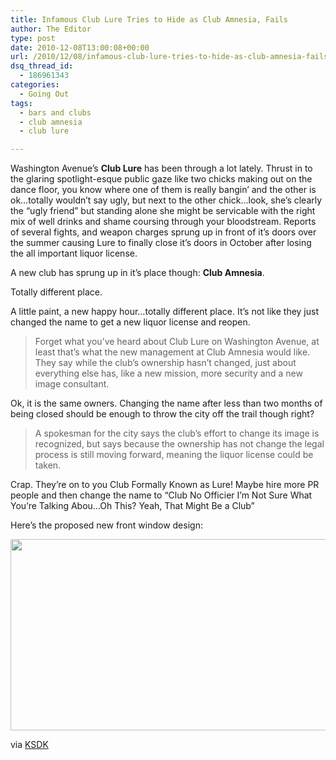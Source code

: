 ```yaml
---
title: Infamous Club Lure Tries to Hide as Club Amnesia, Fails
author: The Editor
type: post
date: 2010-12-08T13:00:08+00:00
url: /2010/12/08/infamous-club-lure-tries-to-hide-as-club-amnesia-fails/
dsq_thread_id:
  - 186961343
categories:
  - Going Out
tags:
  - bars and clubs
  - club amnesia
  - club lure

---
```

Washington Avenue&#8217;s **Club Lure** has been through a lot lately. Thrust in to the glaring spotlight-esque public gaze like two chicks making out on the dance floor, you know where one of them is really bangin&#8217; and the other is ok&#8230;totally wouldn&#8217;t say ugly, but next to the other chick&#8230;look, she&#8217;s clearly the &#8220;ugly friend&#8221; but standing alone she might be servicable with the right mix of well drinks and shame coursing through your bloodstream. Reports of several fights, and weapon charges sprung up in front of it&#8217;s doors over the summer causing Lure to finally close it&#8217;s doors in October after losing the all important liquor license.

A new club has sprung up in it&#8217;s place though: **Club Amnesia**.

Totally different place.

A little paint, a new happy hour&#8230;totally different place. It&#8217;s not like they just changed the name to get a new liquor license and reopen.

> Forget what you&#8217;ve heard about Club Lure on Washington Avenue, at least that&#8217;s what the new management at Club Amnesia would like. They say while the club&#8217;s ownership hasn&#8217;t changed, just about everything else has, like a new mission, more security and a new image consultant.

Ok, it is the same owners. Changing the name after less than two months of being closed should be enough to throw the city off the trail though right?

> A spokesman for the city says the club&#8217;s effort to change its image is recognized, but says because the ownership has not change the legal process is still moving forward, meaning the liquor license could be taken.

Crap. They&#8217;re on to you Club Formally Known as Lure! Maybe hire more PR people and then change the name to &#8220;Club No Officier I&#8217;m Not Sure What You&#8217;re Talking Abou&#8230;Oh This? Yeah, That Might Be a Club&#8221;

Here&#8217;s the proposed new front window design:

[<img class="aligncenter size-full wp-image-8150" title="club_lure_disguise" src="http://media.punchingkitty.com/wordpress/2010/12/club_lure_disguise.jpg" alt="" width="600" height="306" />][1]

via <a href="http://www.ksdk.com/news/local/story.aspx?storyid=231706&catid=3" target="_blank">KSDK</a>

 [1]: http://media.punchingkitty.com/wordpress/2010/12/club_lure_disguise.jpg
